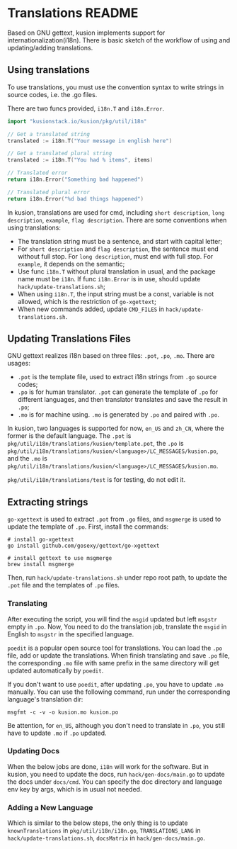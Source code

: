 # Translations README

Based on GNU gettext, kusion implements support for internationalization(i18n). There is 
basic sketch of the workflow of using and updating/adding translations.

## Using translations

To use translations, you must use the convention syntax to write strings in source codes, 
i.e. the .go files.

There are two funcs provided, `i18n.T` and `i18n.Error`.

```go
import "kusionstack.io/kusion/pkg/util/i18n"

// Get a translated string
translated := i18n.T("Your message in english here")

// Get a translated plural string
translated := i18n.T("You had % items", items)

// Translated error
return i18n.Error("Something bad happened")

// Translated plural error
return i18n.Error("%d bad things happened")
```

In kusion, translations are used for cmd, including `short description`, `long description`, 
`example`, `flag description`. There are some conventions when using translations:

- The translation string must be a sentence, and start with capital letter;
- For `short description` and `flag description`, the sentence must end without full stop. 
For `long description`, must end with full stop. For `example`, it depends on the semantic;
- Use func `i18n.T` without plural translation in usual, and the package name must be `i18n`. 
If func `i18n.Error` is in use, should update `hack/update-translations.sh`; 
- When using `i18n.T`, the input string must be a const, variable is not allowed, which is 
the restriction of `go-xgettext`;
- When new commands added, update `CMD_FILES` in `hack/update-translations.sh`.

## Updating Translations Files

GNU gettext realizes i18n based on three files: `.pot`, `.po`, `.mo`. There are usages: 

- `.pot` is the template file, used to extract i18n strings from `.go` source codes;
- `.po` is for human translator. `.pot` can generate the template of `.po` for different 
languages, and then translator translates and save the result in `.po`;
- `.mo` is for machine using. `.mo` is generated by `.po` and paired with `.po`.

In kusion, two languages is supported for now, `en_US` and `zh_CN`, where the former is the
default language. The `.pot` is `pkg/util/i18n/translations/kusion/template.pot`, the `.po` 
is `pkg/util/i18n/translations/kusion/<language>/LC_MESSAGES/kusion.po`, and the `.mo` is 
`pkg/util/i18n/translations/kusion/<language>/LC_MESSAGES/kusion.mo`.

`pkg/util/i18n/translations/test` is for testing, do not edit it.

## Extracting strings

`go-xgettext` is used to extract `.pot` from `.go` files, and `msgmerge` is used to update 
the template of `.po`. First, install the commands:

```console
# install go-xgettext
go install github.com/gosexy/gettext/go-xgettext

# install gettext to use msgmerge
brew install msgmerge
```

Then, run `hack/update-translations.sh` under repo root path, to update the `.pot` file and 
the templates of `.po` files.

### Translating
After executing the script, you will find the `msgid` updated but left `msgstr` empty in 
`.po`. Now, You need to do the translation job, translate the `msgid` in English to `msgstr` 
in the specified language.

`poedit` is a popular open source tool for translations. You can load the `.po` file, add or
update the translations. When finish translating and save `.po` file, the corresponding `.mo`
file with same prefix in the same directory will get updated automatically by `poedit`.

If you don't want to use `poedit`, after updating `.po`, you have to update `.mo` manually. 
You can use the following command, run under the corresponding language's translation dir:

```console 
msgfmt -c -v -o kusion.mo kusion.po
```

Be attention, for `en_US`, although you don't need to translate in `.po`, you still have to 
update `.mo` if `.po` updated.

### Updating Docs
When the below jobs are done, `i18n` will work for the software. But in kusion, you need to 
update the docs, run `hack/gen-docs/main.go` to update the docs under `docs/cmd`. You can 
specify the doc directory and language env key by args, which is in usual not needed.

### Adding a New Language
Which is similar to the below steps, the only thing is to update `knownTranslations` in 
`pkg/util/i18n/i18n.go`, `TRANSLATIONS_LANG` in `hack/update-translations.sh`, `docsMatrix` 
in `hack/gen-docs/main.go`.
